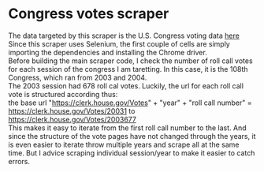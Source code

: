 # Congress votes scraper
The data targeted by this scraper is the U.S. Congress voting data [here](https://clerk.house.gov/Votes) <br>
Since this scraper uses Selenium, the first couple of cells are simply importing the dependencies and installing the Chrome driver. <br>
Before building the main scraper code, I check the number of roll call votes for each session of the congress I am taretting. In this case, it is the 108th Congress, which ran from 2003 and 2004. <br>
The 2003 session had 678 roll cal votes. Luckily, the url for each roll call vote is structured according thus: <br>
the base url  "https://clerk.house.gov/Votes" + "year" + "roll call number" = https://clerk.house.gov/Votes/20031 to https://clerk.house.gov/Votes/2003677<br>
This makes it easy to iterate from the first roll call number to the last. And since the structure of the vote pages have not changed through the years, it is even easier to iterate throw multiple years and scrape all at the same time. But I advice scraping individual session/year to make it easier to catch errors.<br>


